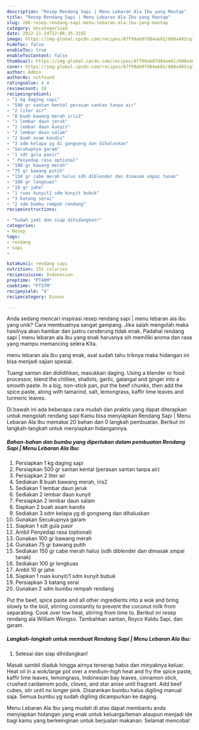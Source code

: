 ```yaml
---
description: "Resep Rendang Sapi | Menu Lebaran Ala Ibu yang Mantap"
title: "Resep Rendang Sapi | Menu Lebaran Ala Ibu yang Mantap"
slug: 286-resep-rendang-sapi-menu-lebaran-ala-ibu-yang-mantap
category: Uncategorized
date: 2022-11-24T22:06:35.319Z
image: https://img-global.cpcdn.com/recipes/87f99ab97d84ae01/680x482cq70/rendang-sapi-menu-lebaran-ala-ibu-foto-resep-utama.jpg
hideToc: false
enableToc: true
enableTocContent: false
thumbnail: https://img-global.cpcdn.com/recipes/87f99ab97d84ae01/680x482cq70/rendang-sapi-menu-lebaran-ala-ibu-foto-resep-utama.jpg
cover: https://img-global.cpcdn.com/recipes/87f99ab97d84ae01/680x482cq70/rendang-sapi-menu-lebaran-ala-ibu-foto-resep-utama.jpg
author: Admin
authorAv: notfound
ratingvalue: 4.4
reviewcount: 10
recipeingredient:
- "1 kg daging sapi"
- "500 gr santan kental perasan santan tanpa air"
- "2 liter air"
- "8 buah bawang merah iris2"
- "1 lembar daun jeruk"
- "2 lembar daun kunyit"
- "2 lembar daun salam"
- "2 buah asam kandis"
- "3 sdm kelapa yg di gongseng dan dihaluskan"
- "Secukupnya garam"
- "1 sdt gula pasir"
- " Penyedap rasa optional"
- "100 gr bawang merah"
- "75 gr bawang putih"
- "150 gr cabe merah halus sdh diblender dan dimasak smpai tanak"
- "100 gr lengkuas"
- "10 gr jahe"
- "1 ruas kunyit1 sdm kunyit bubuk"
- "3 batang serai"
- "2 sdm bumbu rempah rendang"
recipeinstructions:

- "Sudah jadi dan siap dihidangkan!"
categories:
- Resep
tags:
- rendang
- sapi
- 

katakunci: rendang sapi  
nutrition: 151 calories
recipecuisine: Indonesian
preptime: "PT40M"
cooktime: "PT37M"
recipeyield: "4"
recipecategory: Dinner

---
```





Anda sedang mencari inspirasi resep rendang sapi | menu lebaran ala ibu yang unik? Cara membuatnya sangat gampang. Jika salah mengolah maka hasilnya akan hambar dan justru cenderung tidak enak. Padahal rendang sapi | menu lebaran ala ibu yang enak harusnya sih memiliki aroma dan rasa yang mampu memancing selera Kita.




 menu lebaran ala ibu yang enak,      asal sudah tahu triknya maka hidangan ini bisa menjadi sajian spesial.














Tuangi santan dan dididihkan, masukkan daging. Using a blender or food processor, blend the chillies, shallots, garlic, galangal and ginger into a smooth paste. In a big, non-stick pan, put the beef chunks, then add the spice paste, along with tamarind, salt, lemongrass, kaffir lime leaves and turmeric leaves.






Di bawah ini ada beberapa cara mudah dan praktis yang dapat diterapkan untuk mengolah rendang sapi  Kamu bisa menyiapkan Rendang Sapi | Menu Lebaran Ala Ibu memakai 20 bahan dan 0 langkah pembuatan. Berikut ini langkah-langkah untuk menyiapkan hidangannya.

<!--inarticleads1-->

##### Bahan-bahan dan bumbu yang diperlukan dalam pembuatan Rendang Sapi | Menu Lebaran Ala Ibu:

1. Persiapkan 1 kg daging sapi
1. Persiapkan 500 gr santan kental (perasan santan tanpa air)
1. Persiapkan 2 liter air
1. Sediakan 8 buah bawang merah, iris2
1. Sediakan 1 lembar daun jeruk
1. Sediakan 2 lembar daun kunyit
1. Persiapkan 2 lembar daun salam
1. Siapkan 2 buah asam kandis
1. Sediakan 3 sdm kelapa yg di gongseng dan dihaluskan
1. Gunakan Secukupnya garam
1. Siapkan 1 sdt gula pasir
1. Ambil  Penyedap rasa (optional)
1. Gunakan 100 gr bawang merah
1. Gunakan 75 gr bawang putih
1. Sediakan 150 gr cabe merah halus (sdh diblender dan dimasak smpai tanak)
1. Sediakan 100 gr lengkuas
1. Ambil 10 gr jahe
1. Siapkan 1 ruas kunyit/1 sdm kunyit bubuk
1. Persiapkan 3 batang serai
1. Gunakan 2 sdm bumbu rempah rendang


Put the beef, spice paste and all other ingredients into a wok and bring slowly to the boil, stirring constantly to prevent the coconut milk from separating. Cook over low heat, stirring from time to. Berikut ini resep rendang ala William Wongso. Tambahkan santan, Royco Kaldu Sapi, dan garam. 

<!--inarticleads2-->

##### Langkah-langkah untuk membuat Rendang Sapi | Menu Lebaran Ala Ibu:


1. Selesai dan siap dihidangkan!

Masak sambil diaduk hingga airnya terserap habis dan minyaknya keluar. Heat oil in a wok/large pot over a medium-high heat and fry the spice paste, kaffir lime leaves, lemongrass, Indonesian bay leaves, cinnamon stick, crushed cardamom pods, cloves, and star anise until fragrant. Add beef cubes, stir until no longer pink. Disarankan bumbu halus digiling manual saja. Semua bumbu yg sudah digiling dicampurkan ke daging. 

 Menu Lebaran Ala Ibu yang mudah di atas dapat membantu anda menyiapkan hidangan yang enak untuk keluarga/teman ataupun menjadi ide bagi kamu yang berkeinginan untuk berjualan makanan. Selamat mencoba!
